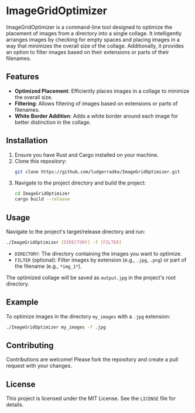 # ImageGridOptimizer

ImageGridOptimizer is a command-line tool designed to optimize the placement of images from a directory into a single collage. It intelligently arranges images by checking for empty spaces and placing images in a way that minimizes the overall size of the collage. Additionally, it provides an option to filter images based on their extensions or parts of their filenames.

## Features

- **Optimized Placement**: Efficiently places images in a collage to minimize the overall size.
- **Filtering**: Allows filtering of images based on extensions or parts of filenames.
- **White Border Addition**: Adds a white border around each image for better distinction in the collage.

## Installation

1. Ensure you have Rust and Cargo installed on your machine.
2. Clone this repository:
   ```bash
   git clone https://github.com/ludgerradke/ImageGridOptimizer.git
   ```
3. Navigate to the project directory and build the project:
   ```bash
   cd ImageGridOptimizer
   cargo build --release
   ```

## Usage

Navigate to the project's target/release directory and run:

```bash
./ImageGridOptimizer [DIRECTORY] -f [FILTER]
```

- `DIRECTORY`: The directory containing the images you want to optimize.
- `FILTER` (optional): Filter images by extension (e.g., `.jpg`, `.png`) or part of the filename (e.g., `*img_1*`).

The optimized collage will be saved as `output.jpg` in the project's root directory.

## Example

To optimize images in the directory `my_images` with a `.jpg` extension:

```bash
./ImageGridOptimizer my_images -f .jpg
```

## Contributing

Contributions are welcome! Please fork the repository and create a pull request with your changes.

## License

This project is licensed under the MIT License. See the `LICENSE` file for details.
